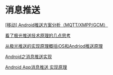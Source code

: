 # 消息推送

[[移动] Android推送方案分析（MQTT/XMPP/GCM）](https://blog.csdn.net/shagoo/article/details/7899466?utm_source=app)

[看了极光推送技术原理的几点思考](https://blog.csdn.net/androidzhaoxiaogang/article/details/8227469?utm_source=app)

[从极光推送的实现原理概括iOS和Andriod推送原理](https://blog.csdn.net/liufangbaishi2014/article/details/52015921?utm_source=app)

[Android之消息推送实现](https://blog.csdn.net/way_ping_li/article/details/7948269?utm_source=app)

[Android App消息推送 实现原理](https://blog.csdn.net/u012232736/article/details/80315295?utm_source=app)
